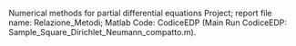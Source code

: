 Numerical methods for partial differential equations Project; 
report file name: Relazione_Metodi;
Matlab Code: CodiceEDP (Main Run CodiceEDP: Sample_Square_Dirichlet_Neumann_compatto.m).
